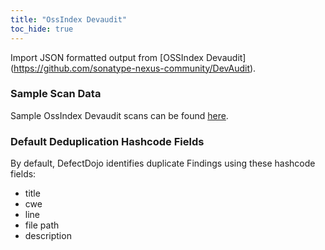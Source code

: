 ```yaml
---
title: "OssIndex Devaudit"
toc_hide: true
---
```

Import JSON formatted output from \[OSSIndex
Devaudit\](<https://github.com/sonatype-nexus-community/DevAudit>).

### Sample Scan Data
Sample OssIndex Devaudit scans can be found [here](https://github.com/DefectDojo/django-DefectDojo/tree/master/unittests/scans/ossindex_devaudit).

### Default Deduplication Hashcode Fields
By default, DefectDojo identifies duplicate Findings using these hashcode fields:

- title
- cwe
- line
- file path
- description
